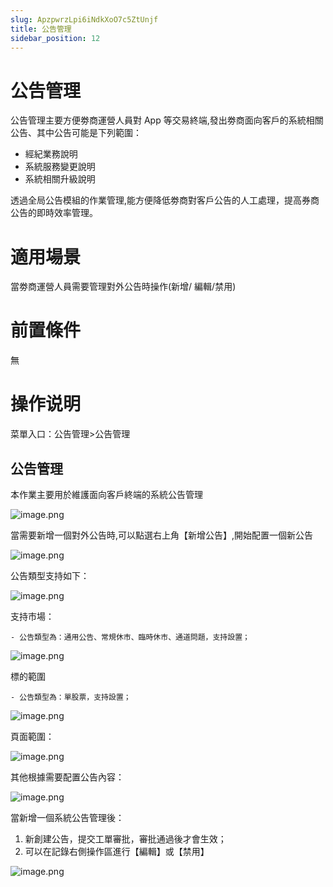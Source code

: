 ```yaml
---
slug: ApzpwrzLpi6iNdkXoO7c5ZtUnjf
title: 公告管理
sidebar_position: 12
---
```



# 公告管理


公告管理主要方便劵商運營人員對 App 等交易終端,發出劵商面向客戶的系統相關公告、其中公告可能是下列範圍：

- 經紀業務說明
- 系統服務變更說明
- 系統相關升級說明

透過全局公告模組的作業管理,能方便降低劵商對客戶公告的人工處理，提高券商公告的即時效率管理。


# 適用場景


當劵商運營人員需要管理對外公告時操作(新增/ 編輯/禁用)


# 前置條件


無


# 操作说明


菜單入口：公告管理>公告管理


## 公告管理


本作業主要用於維護面向客戶終端的系統公告管理


![image.png](/assets/1a41f927a6893ed59253fa545d9159ad.png)


當需要新增一個對外公告時,可以點選右上角【新增公告】,開始配置一個新公告


![image.png](/assets/920283255ddd6ceae65b9c25fdd80432.png)


公告類型支持如下：                                                                          


![image.png](/assets/7faf806948c79c7da957f093476cc595.png)


支持市場：

    - 公告類型為：通用公告、常規休市、臨時休市、通道問題，支持設置；

![image.png](/assets/f2a65f6775d2dfd355720a771df6a8d4.png)


標的範圍

    - 公告類型為：單股票，支持設置；

![image.png](/assets/217c5c2292301c52ec5a94223592146b.png)


頁面範圍：


![image.png](/assets/1612718aedfbe3e9a7d0215a26bd78ce.png)


其他根據需要配置公告內容：


![image.png](/assets/27f2feb581e7d5241025a4ea40cba0c0.png)


當新增一個系統公告管理後：

1. 新創建公告，提交工單審批，審批通過後才會生效；
2. 可以在記錄右側操作區進行【編輯】或【禁用】

![image.png](/assets/0b6048b95887514f47a41da0934bf5dd.png)

